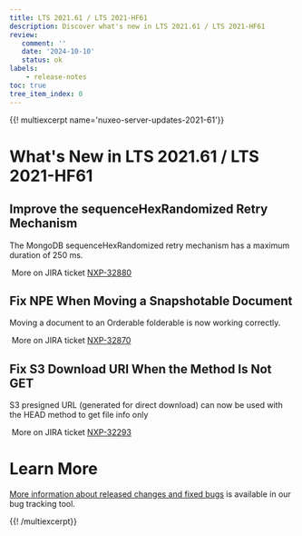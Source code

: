 ```yaml
---
title: LTS 2021.61 / LTS 2021-HF61
description: Discover what's new in LTS 2021.61 / LTS 2021-HF61
review:
   comment: ''
   date: '2024-10-10'
   status: ok
labels:
    - release-notes
toc: true
tree_item_index: 0
---
```


{{! multiexcerpt name='nuxeo-server-updates-2021-61'}}
# What's New in LTS 2021.61 / LTS 2021-HF61

## Improve the sequenceHexRandomized Retry Mechanism


The MongoDB sequenceHexRandomized retry mechanism has a maximum duration of 250 ms.

<i class="fa fa-long-arrow-right" aria-hidden="true"></i>&nbsp;More on JIRA ticket [NXP-32880](https://jira.nuxeo.com/browse/NXP-32880)

## Fix NPE When Moving a Snapshotable Document


Moving a document to an Orderable folderable is now working correctly.

<i class="fa fa-long-arrow-right" aria-hidden="true"></i>&nbsp;More on JIRA ticket [NXP-32870](https://jira.nuxeo.com/browse/NXP-32870)

## Fix S3 Download URI When the Method Is Not GET


S3 presigned URL (generated for direct download) can now be used with the HEAD method to get file info only

<i class="fa fa-long-arrow-right" aria-hidden="true"></i>&nbsp;More on JIRA ticket [NXP-32293](https://jira.nuxeo.com/browse/NXP-32293)


# Learn More

[More information about released changes and fixed bugs](https://jira.nuxeo.com/secure/ReleaseNote.jspa?projectId=10011&version=23105) is available in our bug tracking tool.

{{! /multiexcerpt}}
